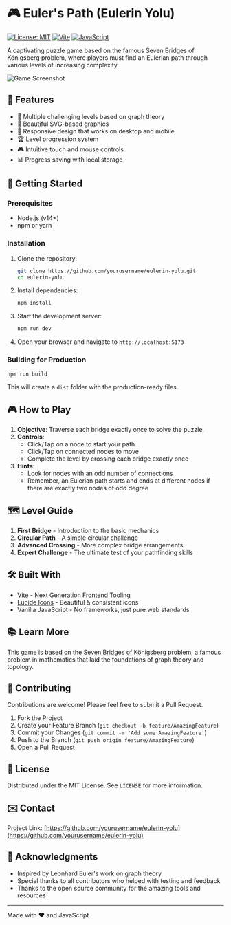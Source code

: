 # 🎮 Euler's Path (Eulerin Yolu)

[![License: MIT](https://img.shields.io/badge/License-MIT-yellow.svg)](https://opensource.org/licenses/MIT)
[![Vite](https://img.shields.io/badge/Built%20with-Vite-646CFF.svg)](https://vitejs.dev/)
[![JavaScript](https://img.shields.io/badge/JavaScript-ES6%2B-yellow)](https://developer.mozilla.org/en-US/docs/Web/JavaScript)

A captivating puzzle game based on the famous Seven Bridges of Königsberg problem, where players must find an Eulerian path through various levels of increasing complexity.

![Game Screenshot](public/svgs/konigsberg.svg)

## 🌟 Features

- 🧩 Multiple challenging levels based on graph theory
- 🎨 Beautiful SVG-based graphics
- 📱 Responsive design that works on desktop and mobile
- 🏆 Level progression system
- 🎮 Intuitive touch and mouse controls
- 📊 Progress saving with local storage

## 🚀 Getting Started

### Prerequisites

- Node.js (v14+)
- npm or yarn

### Installation

1. Clone the repository:
   ```bash
   git clone https://github.com/yourusername/eulerin-yolu.git
   cd eulerin-yolu
   ```

2. Install dependencies:
   ```bash
   npm install
   ```

3. Start the development server:
   ```bash
   npm run dev
   ```

4. Open your browser and navigate to `http://localhost:5173`

### Building for Production

```bash
npm run build
```

This will create a `dist` folder with the production-ready files.

## 🎮 How to Play

1. **Objective**: Traverse each bridge exactly once to solve the puzzle.
2. **Controls**:
   - Click/Tap on a node to start your path
   - Click/Tap on connected nodes to move
   - Complete the level by crossing each bridge exactly once
3. **Hints**:
   - Look for nodes with an odd number of connections
   - Remember, an Eulerian path starts and ends at different nodes if there are exactly two nodes of odd degree

## 🗺️ Level Guide

1. **First Bridge** - Introduction to the basic mechanics
2. **Circular Path** - A simple circular challenge
3. **Advanced Crossing** - More complex bridge arrangements
4. **Expert Challenge** - The ultimate test of your pathfinding skills

## 🛠️ Built With

- [Vite](https://vitejs.dev/) - Next Generation Frontend Tooling
- [Lucide Icons](https://lucide.dev/) - Beautiful & consistent icons
- Vanilla JavaScript - No frameworks, just pure web standards

## 📚 Learn More

This game is based on the [Seven Bridges of Königsberg](https://en.wikipedia.org/wiki/Seven_Bridges_of_K%C3%B6nigsberg) problem, a famous problem in mathematics that laid the foundations of graph theory and topology.

## 🤝 Contributing

Contributions are welcome! Please feel free to submit a Pull Request.

1. Fork the Project
2. Create your Feature Branch (`git checkout -b feature/AmazingFeature`)
3. Commit your Changes (`git commit -m 'Add some AmazingFeature'`)
4. Push to the Branch (`git push origin feature/AmazingFeature`)
5. Open a Pull Request

## 📄 License

Distributed under the MIT License. See `LICENSE` for more information.

## ✉️ Contact

Project Link: [https://github.com/yourusername/eulerin-yolu](https://github.com/yourusername/eulerin-yolu)

## 🙏 Acknowledgments

- Inspired by Leonhard Euler's work on graph theory
- Special thanks to all contributors who helped with testing and feedback
- Thanks to the open source community for the amazing tools and resources

---

Made with ❤️ and JavaScript
